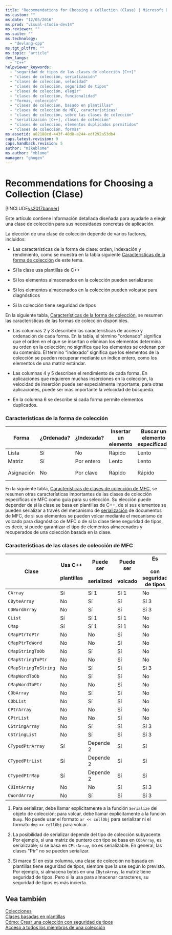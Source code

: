 ```yaml
---
title: "Recommendations for Choosing a Collection (Clase) | Microsoft Docs"
ms.custom: ""
ms.date: "12/05/2016"
ms.prod: "visual-studio-dev14"
ms.reviewer: ""
ms.suite: ""
ms.technology: 
  - "devlang-cpp"
ms.tgt_pltfrm: ""
ms.topic: "article"
dev_langs: 
  - "C++"
helpviewer_keywords: 
  - "seguridad de tipos de las clases de colección [C++]"
  - "clases de colección, serialización"
  - "clases de colección, velocidad"
  - "clases de colección, seguridad de tipos"
  - "clases de colección, elegir"
  - "clases de colección, funcionalidad"
  - "formas, colección"
  - "clases de colección, basado en plantillas"
  - "clases de colección de MFC, características"
  - "clases de colección, sobre las clases de colección"
  - "serialización [C++], clases de colección"
  - "clases de colección, elementos duplicados permitidos"
  - "clases de colección, formas"
ms.assetid: a82188cd-443f-40d8-a244-edf292a53db4
caps.latest.revision: 9
caps.handback.revision: 5
author: "mikeblome"
ms.author: "mblome"
manager: "ghogen"
---
```

# Recommendations for Choosing a Collection (Clase)
[!INCLUDE[vs2017banner](../assembler/inline/includes/vs2017banner.md)]

Este artículo contiene información detallada diseñada para ayudarle a elegir una clase de colección para sus necesidades concretas de aplicación.  
  
 La elección de una clase de colección depende de varios factores, incluidos:  
  
-   Las características de la forma de clase: orden, indexación y rendimiento, como se muestra en la tabla siguiente [Características de la forma de colección](#_core_collection_shape_features) de este tema.  
  
-   Si la clase usa plantillas de C\+\+  
  
-   Si los elementos almacenados en la colección pueden serializarse  
  
-   Si los elementos almacenados en la colección pueden volcarse para diagnósticos  
  
-   Si la colección tiene seguridad de tipos  
  
 En la siguiente tabla, [Características de la forma de colección](#_core_collection_shape_features), se resumen las características de las formas de colección disponibles.  
  
-   Las columnas 2 y 3 describen las características de acceso y ordenación de cada forma. En la tabla, el término "ordenado" significa que el orden en el que se insertan o eliminan los elementos determina su orden en la colección; no significa que los elementos se ordenan por su contenido. El término “indexado” significa que los elementos de la colección se pueden recuperar mediante un índice entero, como los elementos de una matriz estándar.  
  
-   Las columnas 4 y 5 describen el rendimiento de cada forma. En aplicaciones que requieren muchas inserciones en la colección, la velocidad de inserción puede ser especialmente importante; para otras aplicaciones, puede ser más importante la velocidad de búsqueda.  
  
-   En la columna 6 se describe si cada forma permite elementos duplicados.  
  
### Características de la forma de colección  
  
|Forma|¿Ordenada?|¿Indexada?|Insertar un elemento|Buscar un elemento especificado|¿Elementos duplicados?|  
|-----------|----------------|----------------|--------------------------|-------------------------------------|----------------------------|  
|Lista|Sí|No|Rápido|Lento|Sí|  
|Matriz|Sí|Por entero|Lento|Lento|Sí|  
|Asignación|No|Por clave|Rápido|Rápido|No \(claves\) Sí \(valores\)|  
  
 En la siguiente tabla, [Características de clases de colección de MFC](#_core_characteristics_of_mfc_collection_classes), se resumen otras características importantes de las clases de colección específicas de MFC como guía para su selección. Su elección puede depender de si la clase se basa en plantillas de C\+\+, de si sus elementos se pueden serializar a través del mecanismo de [serialización](../mfc/serialization-in-mfc.md) de documentos de MFC, de si sus elementos se pueden volcar mediante el mecanismo de volcado para diagnóstico de MFC o de si la clase tiene seguridad de tipos, es decir, si puede garantizar el tipo de elementos almacenados y recuperados de una colección basada en la clase.  
  
### Características de las clases de colección de MFC  
  
|Clase|Usa C\+\+<br /><br /> plantillas|Puede ser<br /><br /> serialized|Puede ser<br /><br /> volcado|Es<br /><br /> con seguridad de tipos|  
|-----------|------------------------------|------------------------------|---------------------------|-----------------------------------|  
|`CArray`|Sí|Sí 1|Sí 1|No|  
|`CByteArray`|No|Sí|Sí|Sí 3|  
|`CDWordArray`|No|Sí|Sí|Sí 3|  
|`CList`|Sí|Sí 1|Sí 1|No|  
|`CMap`|Sí|Sí 1|Sí 1|No|  
|`CMapPtrToPtr`|No|No|Sí|No|  
|`CMapPtrToWord`|No|No|Sí|No|  
|`CMapStringToOb`|No|Sí|Sí|No|  
|`CMapStringToPtr`|No|No|Sí|No|  
|`CMapStringToString`|No|Sí|Sí|Sí 3|  
|`CMapWordToOb`|No|Sí|Sí|No|  
|`CMapWordToPtr`|No|No|Sí|No|  
|`CObArray`|No|Sí|Sí|No|  
|`CObList`|No|Sí|Sí|No|  
|`CPtrArray`|No|No|Sí|No|  
|`CPtrList`|No|No|Sí|No|  
|`CStringArray`|No|Sí|Sí|Sí 3|  
|`CStringList`|No|Sí|Sí|Sí 3|  
|`CTypedPtrArray`|Sí|Depende 2|Sí|Sí|  
|`CTypedPtrList`|Sí|Depende 2|Sí|Sí|  
|`CTypedPtrMap`|Sí|Depende 2|Sí|Sí|  
|`CUIntArray`|No|No|Sí|Sí 3|  
|`CWordArray`|No|Sí|Sí|Sí 3|  
  
 1. Para serializar, debe llamar explícitamente a la función `Serialize` del objeto de colección; para volcar, debe llamar explícitamente a la función `Dump`. No puede usar el formato `ar << collObj` para serializar ni el formato `dmp` `<< collObj` para volcar.  
  
 2. La posibilidad de serializar depende del tipo de colección subyacente. Por ejemplo, si una matriz de puntero con tipo se basa en `CObArray`, es serializable; si se basa en `CPtrArray`, no es serializable. En general, las clases "Ptr" no se pueden serializar.  
  
 3. Si marca Sí en esta columna, una clase de colección no basada en plantillas tiene seguridad de tipos, siempre que la use según lo previsto. Por ejemplo, si almacena bytes en una `CByteArray`, la matriz tiene seguridad de tipos. Pero si la usa para almacenar caracteres, su seguridad de tipos es más incierta.  
  
## Vea también  
 [Colecciones](../mfc/collections.md)   
 [Clases basadas en plantillas](../mfc/template-based-classes.md)   
 [Cómo: Crear una colección con seguridad de tipos](../mfc/how-to-make-a-type-safe-collection.md)   
 [Acceso a todos los miembros de una colección](../mfc/accessing-all-members-of-a-collection.md)
